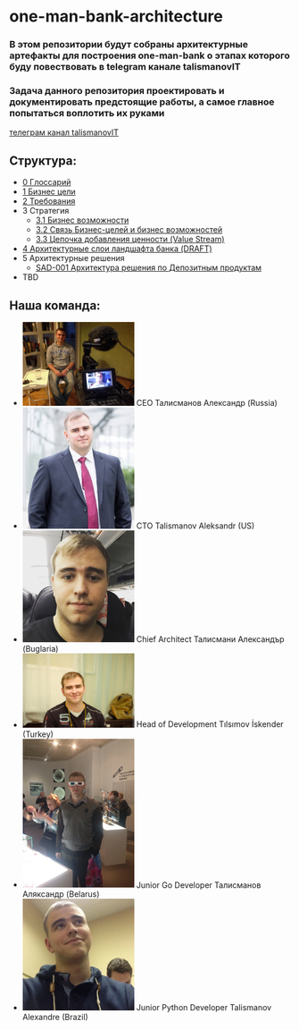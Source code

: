 # one-man-bank-architecture

### В этом репозитории будут собраны архитектурные артефакты для построения one-man-bank о этапах которого буду повествовать в telegram канале talismanovIT

### Задача данного репозитория проектировать и документировать предстоящие работы, а самое главное попытаться воплотить их руками
[телеграм канал talismanovIT](https://t.me/talismanovIT)

## Структура:
- [0 Глоссарий](0_glossary%2Fglossary.md)
- [1 Бизнес цели](1_business-goals%2Fbusiness-goals.md)
- [2 Требования](2_requirements/requirements-template.md)
- 3 Стратегия
  - [3.1 Бизнес возможности](3_strategy%2Fbusiness-capabilities.md)
  - [3.2 Связь Бизнес-целей и бизнес возможностей](3_strategy%2Fbusiness-goals-to-capabilities-mapping.md)
  - [3.3 Цепочка добавления ценности (Value Stream)](3_strategy%2Fvalue-stream.md)
- [4 Архитектурные слои ландшафта банка (DRAFT)](4_architectural_layout%2Farch_layout.md)
- 5 Архитектурные решения
  -  [SAD-001 Архитектура решения по Депозитным продуктам](solutions%2FSAD-001-deposits%2Fdeposits-sad-epic001.md)
- TBD

## Наша команда:
- <img src="images/photos/ceo.jpg" alt="drawing" width="200"/> CEO Талисманов Александр (Russia)
- <img src="images/photos/cto.jpg" alt="drawing" width="200"/> CTO Talismanov Aleksandr (US)
- <img src="./images/photos/chief-arch.jpg" alt="drawing" width="200"/> Chief Architect Талисмани Александър (Buglaria) 
- <img src="./images/photos/head-of-development.jpg" alt="drawing" width="200"/> Head of Development Tılsımov İskender (Turkey)
- <img src="./images/photos/junior-developer.jpg" alt="drawing" width="200"/> Junior Go Developer Талисманов Аляксандр (Belarus) 
- <img src="./images/photos/junior2.jpg" alt="drawing" width="200"/> Junior Python Developer Talismanov Alexandre (Brazil) 
